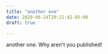 ```yaml
---
title: "another one"
date: 2020-06-24T20:21:42-05:00
draft: true

---
```


another one. Why aren't you published!
